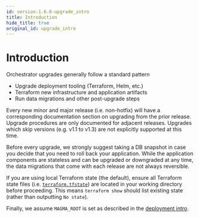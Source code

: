 ```yaml
---
id: version-1.6.0-upgrade_intro
title: Introduction
hide_title: true
original_id: upgrade_intro
---
```


# Introduction

Orchestrator upgrades generally follow a standard pattern

- Upgrade deployment tooling (Terraform, Helm, etc.)
- Terraform new infrastructure and application artifacts
- Run data migrations and other post-upgrade steps

Every new minor and major release (i.e. non-hotfix) will have a corresponding documentation section on upgrading from the prior release. Upgrade procedures are only documented for adjacent releases. Upgrades which skip versions (e.g. v1.1 to v1.3) are not explicitly supported at this time.

Before every upgrade, we strongly suggest taking a DB snapshot in case you decide that you need to roll back your application. While the application components are stateless and can be upgraded or downgraded at any time, the data migrations that come with each release are not always reversible.

If you are using local Terraform state (the default), ensure all Terraform state files (i.e. [`terraform.tfstate`](https://www.terraform.io/docs/state/index.html)) are located in your working directory before proceeding. This means `terraform show` should list existing state (rather than outputting `No state`).

Finally, we assume `MAGMA_ROOT` is set as described in the [deployment intro](./deploy_intro.md).
